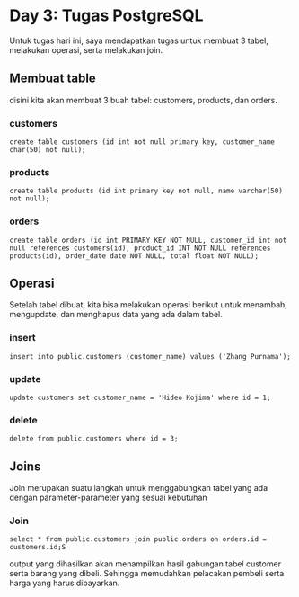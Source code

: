 # Day 3: Tugas PostgreSQL

Untuk tugas hari ini, saya mendapatkan tugas untuk membuat 3 tabel, melakukan operasi, serta melakukan join.

## Membuat table

disini kita akan membuat 3 buah tabel: customers, products, dan orders.

### customers

```
create table customers (id int not null primary key, customer_name char(50) not null);
```

### products

```
create table products (id int primary key not null, name varchar(50) not null);
```

### orders

```
create table orders (id int PRIMARY KEY NOT NULL, customer_id int not null references customers(id), product_id INT NOT NULL references products(id), order_date date NOT NULL, total float NOT NULL);
```

## Operasi

Setelah tabel dibuat, kita bisa melakukan operasi berikut untuk menambah, mengupdate, dan menghapus data yang ada dalam tabel.

### insert

```
insert into public.customers (customer_name) values ('Zhang Purnama');
```

### update

```
update customers set customer_name = 'Hideo Kojima' where id = 1;
```

### delete

```
delete from public.customers where id = 3;
```

## Joins

Join merupakan suatu langkah untuk menggabungkan tabel yang ada dengan parameter-parameter yang sesuai kebutuhan

### Join

```
select * from public.customers join public.orders on orders.id = customers.id;S
```

output yang dihasilkan akan menampilkan hasil gabungan tabel customer serta barang yang dibeli. Sehingga memudahkan pelacakan pembeli serta harga yang harus dibayarkan.
